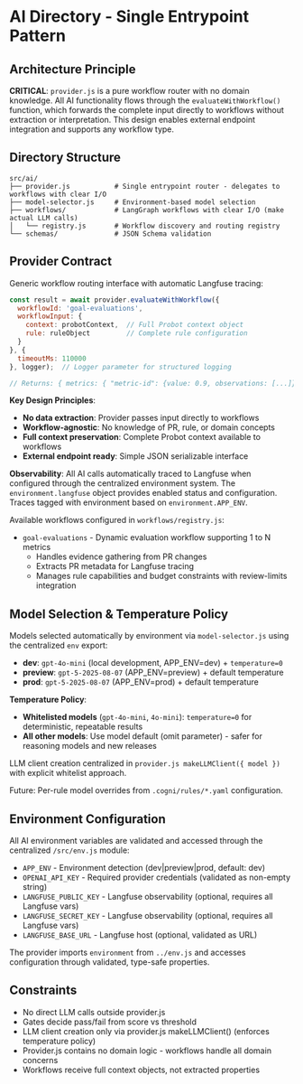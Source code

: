 # AI Directory - Single Entrypoint Pattern

## Architecture Principle
**CRITICAL**: `provider.js` is a pure workflow router with no domain knowledge. All AI functionality flows through the `evaluateWithWorkflow()` function, which forwards the complete input directly to workflows without extraction or interpretation. This design enables external endpoint integration and supports any workflow type.

## Directory Structure
```
src/ai/
├── provider.js           # Single entrypoint router - delegates to workflows with clear I/O
├── model-selector.js     # Environment-based model selection
├── workflows/            # LangGraph workflows with clear I/O (make actual LLM calls)
│   └── registry.js       # Workflow discovery and routing registry
└── schemas/              # JSON Schema validation
```

## Provider Contract
Generic workflow routing interface with automatic Langfuse tracing:
```javascript
const result = await provider.evaluateWithWorkflow({
  workflowId: 'goal-evaluations',
  workflowInput: {
    context: probotContext,  // Full Probot context object
    rule: ruleObject         // Complete rule configuration
  }
}, {
  timeoutMs: 110000
}, logger);  // Logger parameter for structured logging

// Returns: { metrics: { "metric-id": {value: 0.9, observations: [...]} }, summary: "...", provenance: {} }
```

**Key Design Principles**:
- **No data extraction**: Provider passes input directly to workflows
- **Workflow-agnostic**: No knowledge of PR, rule, or domain concepts
- **Full context preservation**: Complete Probot context available to workflows
- **External endpoint ready**: Simple JSON serializable interface

**Observability**: All AI calls automatically traced to Langfuse when configured through the centralized environment system. The `environment.langfuse` object provides enabled status and configuration. Traces tagged with environment based on `environment.APP_ENV`.

Available workflows configured in `workflows/registry.js`:
- `goal-evaluations` - Dynamic evaluation workflow supporting 1 to N metrics
  - Handles evidence gathering from PR changes
  - Extracts PR metadata for Langfuse tracing
  - Manages rule capabilities and budget constraints with review-limits integration

## Model Selection & Temperature Policy
Models selected automatically by environment via `model-selector.js` using the centralized `env` export:
- **dev**: `gpt-4o-mini` (local development, APP_ENV=dev) + `temperature=0`
- **preview**: `gpt-5-2025-08-07` (APP_ENV=preview) + default temperature
- **prod**: `gpt-5-2025-08-07` (APP_ENV=prod) + default temperature

**Temperature Policy**: 
- **Whitelisted models** (`gpt-4o-mini`, `4o-mini`): `temperature=0` for deterministic, repeatable results
- **All other models**: Use model default (omit parameter) - safer for reasoning models and new releases

LLM client creation centralized in `provider.js makeLLMClient({ model })` with explicit whitelist approach.

Future: Per-rule model overrides from `.cogni/rules/*.yaml` configuration.

## Environment Configuration
All AI environment variables are validated and accessed through the centralized `/src/env.js` module:
- `APP_ENV` - Environment detection (dev|preview|prod, default: dev)
- `OPENAI_API_KEY` - Required provider credentials (validated as non-empty string)
- `LANGFUSE_PUBLIC_KEY` - Langfuse observability (optional, requires all Langfuse vars)
- `LANGFUSE_SECRET_KEY` - Langfuse observability (optional, requires all Langfuse vars)
- `LANGFUSE_BASE_URL` - Langfuse host (optional, validated as URL)

The provider imports `environment` from `../env.js` and accesses configuration through validated, type-safe properties.

## Constraints
- No direct LLM calls outside provider.js
- Gates decide pass/fail from score vs threshold
- LLM client creation only via provider.js makeLLMClient() (enforces temperature policy)
- Provider.js contains no domain logic - workflows handle all domain concerns
- Workflows receive full context objects, not extracted properties